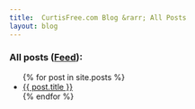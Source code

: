 ```yaml
---
title:  CurtisFree.com Blog &rarr; All Posts
layout: blog
---
```

### All posts ([Feed](/blog/feed/)):
<ul class="postlist">
    {% for post in site.posts %}
    <li>
      <a href="{{ post.url }}">{{ post.title }}</a>
    </li>
    {% endfor %}
</ul>
